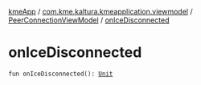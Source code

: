 [kmeApp](../../index.md) / [com.kme.kaltura.kmeapplication.viewmodel](../index.md) / [PeerConnectionViewModel](index.md) / [onIceDisconnected](./on-ice-disconnected.md)

# onIceDisconnected

`fun onIceDisconnected(): `[`Unit`](https://kotlinlang.org/api/latest/jvm/stdlib/kotlin/-unit/index.html)